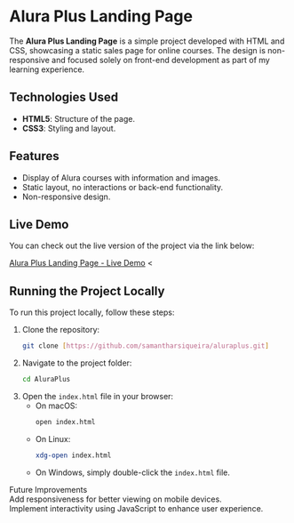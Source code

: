 # Alura Plus Landing Page

The **Alura Plus  Landing Page** is a simple project developed with HTML and CSS, showcasing a static sales page for online courses. The design is non-responsive and focused solely on front-end development as part of my learning experience.

## Technologies Used

- **HTML5**: Structure of the page.
- **CSS3**: Styling and layout.

## Features

- Display of Alura courses with information and images.
- Static layout, no interactions or back-end functionality.
- Non-responsive design.

## Live Demo

You can check out the live version of the project via the link below:

[Alura Plus Landing Page - Live Demo](https://aluraplus-eight-rosy.vercel.app/) <

## Running the Project Locally

To run this project locally, follow these steps:

1. Clone the repository:
   ```bash
   git clone [https://github.com/samantharsiqueira/aluraplus.git]

2. Navigate to the project folder:
    ```bash
    cd AluraPlus

3. Open the `index.html` file in your browser:
   - On macOS:
     ```bash
     open index.html
     ```
   - On Linux:
     ```bash
     xdg-open index.html
     ```
   - On Windows, simply double-click the `index.html` file.

Future Improvements <br>
Add responsiveness for better viewing on mobile devices. <br>
Implement interactivity using JavaScript to enhance user experience.



